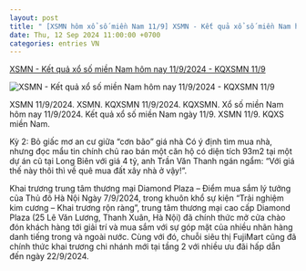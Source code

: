```yaml
---
layout: post
title: " [XSMN hôm xổ số miền Nam 11/9] XSMN - Kết quả xổ số miền Nam hôm nay 11/9/2024 - KQXSMN 11/9"
date: Thu, 12 Sep 2024 11:00:00 +0700
categories: entries VN
---
```

[XSMN - Kết quả xổ số miền Nam hôm nay 11/9/2024 - KQXSMN 11/9](https://phapluatxahoi.kinhtedothi.vn/xsmn-ket-qua-xo-so-mien-nam-hom-nay-1192024-kqxsmn-119-394438.html)

![XSMN - Kết quả xổ số miền Nam hôm nay 11/9/2024 - KQXSMN 11/9](https://phapluatxahoi.kinhtedothi.vn/stores/news_dataimages/2024/082024/25/13/in_social/ae197934a409099f35751ddcf1c0fdfb.png?randTime=1726119036)

XSMN 11/9/2024. XSMN. KQXSMN 11/9/2024. KQXSMN. Xổ số miền Nam hôm nay 11/9/2024. Kết quả xổ số miền Nam ngày 11/9. XSMN 11/9. KQXS miền Nam.

Kỳ 2: Bỏ giấc mơ an cư giữa “cơn bão” giá nhà Có ý định tìm mua nhà, nhưng đọc mẩu tin chính chủ rao bán một căn hộ có diện tích 93m2 tại một dự án cũ tại Long Biên với giá 4 tỷ, anh Trần Văn Thanh ngán ngẩm: “Với giá thế này thôi thì về quê mua đất xây nhà ở vậy!”.

Khai trương trung tâm thương mại Diamond Plaza – Điểm mua sắm lý tưởng của Thủ đô Hà Nội Ngày 7/9/2024, trong khuôn khổ sự kiện “Trải nghiệm kim cương – Khai trương rộn ràng”, trung tâm thương mại cao cấp Diamond Plaza (25 Lê Văn Lương, Thanh Xuân, Hà Nội) đã chính thức mở cửa chào đón khách hàng tới giải trí và mua sắm với sự góp mặt của nhiều nhãn hàng danh tiếng trong và ngoài nước. Cùng với đó, chuỗi siêu thị FujiMart cũng đã chính thức khai trương chi nhánh mới tại tầng 2 với nhiều ưu đãi hấp dẫn đến ngày 22/9/2024.

